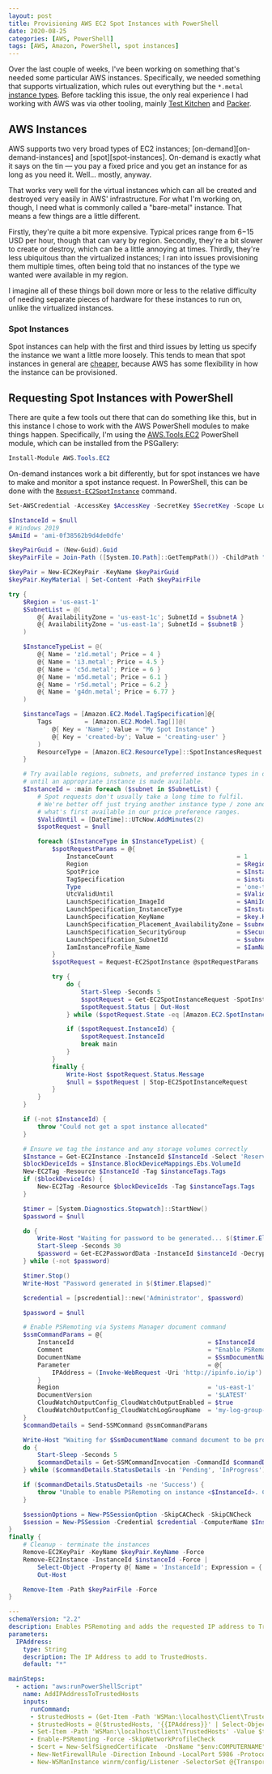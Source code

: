 ```yaml
---
layout: post
title: Provisioning AWS EC2 Spot Instances with PowerShell
date: 2020-08-25
categories: [AWS, PowerShell]
tags: [AWS, Amazon, PowerShell, spot instances]
---
```


Over the last couple of weeks, I've been working on something that's needed some particular AWS instances.
Specifically, we needed something that supports virtualization, which rules out everything but the `*.metal` [instance types][instance-types].
Before tackling this issue, the only real experience I had working with AWS was via other tooling, mainly [Test Kitchen][kitchen-ci] and [Packer][packer].

## AWS Instances

AWS supports two very broad types of EC2 instances; [on-demand][on-demand-instances] and [spot][spot-instances].
On-demand is exactly what it says on the tin &mdash; you pay a fixed price and you get an instance for as long as you need it.
Well... mostly, anyway.

That works very well for the virtual instances which can all be created and destroyed very easily in AWS' infrastructure.
For what I'm working on, though, I need what is commonly called a "bare-metal" instance.
That means a few things are a little different.

Firstly, they're quite a bit more expensive.
Typical prices range from $6-$15 USD per hour, though that can vary by region.
Secondly, they're a bit slower to create or destroy, which can be a little annoying at times.
Thirdly, they're less ubiquitous than the virtualized instances; I ran into issues provisioning them multiple times, often being told that no instances of the type we wanted were available in my region.

I imagine all of these things boil down more or less to the relative difficulty of needing separate pieces of hardware for these instances to run on, unlike the virtualized instances.

### Spot Instances

Spot instances can help with the first and third issues by letting us specify the instance we want a little more loosely.
This tends to mean that spot instances in general are [cheaper][spot-instance-pricing], because AWS has some flexibility in how the instance can be provisioned.

## Requesting Spot Instances with PowerShell

There are quite a few tools out there that can do something like this, but in this instance I chose to work with the AWS PowerShell modules to make things happen.
Specifically, I'm using the [AWS.Tools.EC2][aws-ec2-module] PowerShell module, which can be installed from the PSGallery:

```powershell
Install-Module AWS.Tools.EC2
```

On-demand instances work a bit differently, but for spot instances we have to make and monitor a spot instance request.
In PowerShell, this can be done with the [`Request-EC2SpotInstance`][request-ec2spotinstance] command.


```powershell
Set-AWSCredential -AccessKey $AccessKey -SecretKey $SecretKey -Scope Local

$InstanceId = $null
# Windows 2019
$AmiId = 'ami-0f38562b9d4de0dfe'

$keyPairGuid = (New-Guid).Guid
$keyPairFile = Join-Path ([System.IO.Path]::GetTempPath()) -ChildPath "keypair-$keyPairGuid.pem"

$keyPair = New-EC2KeyPair -KeyName $keyPairGuid
$keyPair.KeyMaterial | Set-Content -Path $keyPairFile

try {
    $Region = 'us-east-1'
    $SubnetList = @(
        @{ AvailabilityZone = 'us-east-1c'; SubnetId = $subnetA }
        @{ AvailabilityZone = 'us-east-1a'; SubnetId = $subnetB }
    )

    $InstanceTypeList = @(
        @{ Name = 'z1d.metal'; Price = 4 }
        @{ Name = 'i3.metal'; Price = 4.5 }
        @{ Name = 'c5d.metal'; Price = 6 }
        @{ Name = 'm5d.metal'; Price = 6.1 }
        @{ Name = 'r5d.metal'; Price = 6.2 }
        @{ Name = 'g4dn.metal'; Price = 6.77 }
    )

    $instanceTags = [Amazon.EC2.Model.TagSpecification]@{
        Tags         = [Amazon.EC2.Model.Tag[]]@(
            @{ Key = 'Name'; Value = "My Spot Instance" }
            @{ Key = 'created-by'; Value = 'creating-user' }
        )
        ResourceType = [Amazon.EC2.ResourceType]::SpotInstancesRequest
    }

    # Try available regions, subnets, and preferred instance types in order
    # until an appropriate instance is made available.
    $InstanceId = :main foreach ($subnet in $SubnetList) {
        # Spot requests don't usually take a long time to fulfil.
        # We're better off just trying another instance type / zone and taking
        # what's first available in our price preference ranges.
        $ValidUntil = [DateTime]::UTcNow.AddMinutes(2)
        $spotRequest = $null

        foreach ($InstanceType in $InstanceTypeList) {
            $spotRequestParams = @{
                InstanceCount                                  = 1
                Region                                         = $Region
                SpotPrice                                      = $InstanceType.Price
                TagSpecification                               = $instanceTags
                Type                                           = 'one-time'
                UtcValidUntil                                  = $ValidUntil
                LaunchSpecification_ImageId                    = $AmiId
                LaunchSpecification_InstanceType               = $InstanceType.Name
                LaunchSpecification_KeyName                    = $key.KeyName
                LaunchSpecification_Placement_AvailabilityZone = $subnet.AvailabilityZone
                LaunchSpecification_SecurityGroup              = $SecurityGroup
                LaunchSpecification_SubnetId                   = $subnet.SubnetId
                IamInstanceProfile_Name                        = $IamName
            }
            $spotRequest = Request-EC2SpotInstance @spotRequestParams

            try {
                do {
                    Start-Sleep -Seconds 5
                    $spotRequest = Get-EC2SpotInstanceRequest -SpotInstanceRequestId $spotRequest.SpotInstanceRequestId
                    $spotRequest.Status | Out-Host
                } while ($spotRequest.State -eq [Amazon.EC2.SpotInstanceState]::Open -and $spotRequest.Status.Code -ne 'capacity-not-available')

                if ($spotRequest.InstanceId) {
                    $spotRequest.InstanceId
                    break main
                }
            }
            finally {
                Write-Host $spotRequest.Status.Message
                $null = $spotRequest | Stop-EC2SpotInstanceRequest
            }
        }
    }

    if (-not $InstanceId) {
        throw "Could not get a spot instance allocated"
    }

    # Ensure we tag the instance and any storage volumes correctly
    $Instance = Get-EC2Instance -InstanceId $InstanceId -Select 'Reservations.Instances'
    $blockDeviceIds = $Instance.BlockDeviceMappings.Ebs.VolumeId
    New-EC2Tag -Resource $InstanceId -Tag $instanceTags.Tags
    if ($blockDeviceIds) {
        New-EC2Tag -Resource $blockDeviceIds -Tag $instanceTags.Tags
    }

    $timer = [System.Diagnostics.Stopwatch]::StartNew()
    $password = $null

    do {
        Write-Host "Waiting for password to be generated... $($timer.Elapsed)"
        Start-Sleep -Seconds 30
        $password = Get-EC2PasswordData -InstanceId $instanceId -Decrypt -PemFile $keyPairFile | ConvertTo-SecureString -AsPlainText -Force
    } while (-not $password)

    $timer.Stop()
    Write-Host "Password generated in $($timer.Elapsed)"

    $credential = [pscredential]::new('Administrator', $password)

    $password = $null

    # Enable PSRemoting via Systems Manager document command
    $ssmCommandParams = @{
        InstanceId                                     = $InstanceId
        Comment                                        = "Enable PSRemoting for instance $InstanceId"
        DocumentName                                   = $SsmDocumentName
        Parameter                                      = @{
            IPAddress = (Invoke-WebRequest -Uri 'http://ipinfo.io/ip').Content
        }
        Region                                         = 'us-east-1'
        DocumentVersion                                = '$LATEST'
        CloudWatchOutputConfig_CloudWatchOutputEnabled = $true
        CloudWatchOutputConfig_CloudWatchLogGroupName  = 'my-log-group-name'
    }
    $commandDetails = Send-SSMCommand @ssmCommandParams

    Write-Host "Waiting for $SsmDocumentName command document to be processed."
    do {
        Start-Sleep -Seconds 5
        $commandDetails = Get-SSMCommandInvocation -CommandId $commandDetails.CommandId
    } while ($commandDetails.StatusDetails -in 'Pending', 'InProgress')

    if ($commandDetails.StatusDetails -ne 'Success') {
        throw "Unable to enable PSRemoting on instance <$InstanceId>. Check CloudWatch logs in log group $($ssmCommandParams.CloudWatchOutputConfig_CloudWatchLogGroupName) for details"
    }

    $sessionOptions = New-PSSessionOption -SkipCACheck -SkipCNCheck
    $session = New-PSSession -Credential $credential -ComputerName $Instance.PublicDnsName -SessionOption $sessionOptions -UseSSL
}
finally {
    # Cleanup - terminate the instances
    Remove-EC2KeyPair -KeyName $keyPair.KeyName -Force
    Remove-EC2Instance -InstanceId $instanceId -Force |
        Select-Object -Property @{ Name = 'InstanceId'; Expression = { $InstanceId } } -ExpandProperty 'CurrentState' |
        Out-Host

    Remove-Item -Path $keyPairFile -Force
}

```

```yaml
---
schemaVersion: "2.2"
description: Enables PSRemoting and adds the requested IP address to TrustedHosts in order to facilitate PSRemoting connections from that machine.
parameters:
  IPAddress:
    type: String
    description: The IP Address to add to TrustedHosts.
    default: "*"

mainSteps:
  - action: "aws:runPowerShellScript"
    name: AddIPAddressToTrustedHosts
    inputs:
      runCommand:
      - $trustedHosts = (Get-Item -Path 'WSMan:\localhost\Client\TrustedHosts').Value
      - $trustedHosts = @($trustedHosts, '{{IPAddress}}' | Select-Object -Unique | Where-Object {$_}) -join ', '
      - Set-Item -Path 'WSMan:\localhost\Client\TrustedHosts' -Value $trustedHosts -Force -ErrorAction Stop
      - Enable-PSRemoting -Force -SkipNetworkProfileCheck
      - $cert = New-SelfSignedCertificate  -DnsName "$env:COMPUTERNAME" -KeyAlgorithm RSA -KeyLength 2048 -CertStoreLocation "cert:\LocalMachine\My"
      - New-NetFirewallRule -Direction Inbound -LocalPort 5986 -Protocol TCP -Action Allow -DisplayName "WinRM-HTTPS"
      - New-WSManInstance winrm/config/Listener -SelectorSet @{Transport='HTTPS'; Address='*'} -ValueSet @{Hostname=$env:COMPUTERNAME;CertificateThumbprint=$cert.Thumbprint}
```

<!-- Links -->
[kitchen-ci]: https://kitchen.ci/
[packer]: a
[instance-types]: a
[on-demand-instance]: a
[spot-instance]: a
[spot-instance-pricing]: a
[aws-ec2-module]: a
[request-ec2spotinstance]: a
